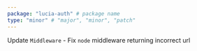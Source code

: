 ```yaml
---
package: "lucia-auth" # package name
type: "minor" # "major", "minor", "patch"
---
```


Update `Middleware`
    - Fix `node` middleware returning incorrect url